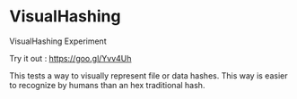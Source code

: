 # VisualHashing
VisualHashing Experiment 

Try it out : https://goo.gl/Yvv4Uh

This tests a way to visually represent file or data hashes. This way is easier to recognize by humans than an hex traditional hash.
